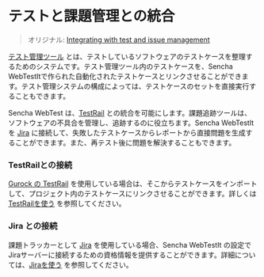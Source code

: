 # テストと課題管理との統合

> オリジナル: [Integrating with test and issue management](https://docs.sencha.com/webtestit/guides/advanced-topics/integrating-with-test-and-issue-management.html)

[テスト管理ツール](https://en.wikipedia.org/wiki/Test_management_tool) とは、テストしているソフトウェアのテストケースを整理するためのシステムです。テスト管理ツール内のテストケースを、Sencha WebTestItで作られた自動化されたテストケースとリンクさせることができます。テスト管理システムの構成によっては、テストケースのセットを直接実行することもできます。

Sencha WebTest は、[TestRail](https://www.gurock.com/testrail) との統合を可能にします。課題追跡ツールは、ソフトウェアの不具合を管理し、追跡するのに役立ちます。Sencha WebTestIt を [Jira](https://www.atlassian.com/software/jira) に接続して、失敗したテストケースからレポートから直接問題を生成することができます。また、再テスト後に問題を解決することもできます。

### TestRailとの接続

[Gurock の TestRail](https://www.gurock.com/testrail) を使用している場合は、そこからテストケースをインポートして、プロジェクト内のテストケースにリンクさせることができます。詳しくは [TestRailを使う](./GettingStartedWithTestrail.md) を参照してください。

### Jira との接続

課題トラッカーとして [Jira](https://www.atlassian.com/software/jira) を使用している場合、Sencha WebTestIt の設定でJiraサーバーに接続するための資格情報を提供することができます。詳細については、[Jiraを使う](./GettingStartedWithJira.md) を参照してください。
